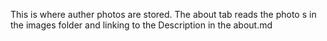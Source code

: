 This is where auther photos are stored. The about tab reads the photo s in the images folder and linking to the Description in the about.md
